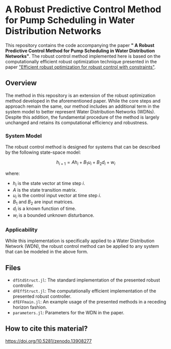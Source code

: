 # A Robust Predictive Control Method  for Pump Scheduling in Water Distribution Networks

This repository contains the code accompanying the paper **" A Robust Predictive Control Method  for Pump Scheduling in Water Distribution Networks"**. The robust control method implemented here is based on the computationally efficient robust optimization technique presented in the paper ["Efficient robust optimization for robust control with constraints"](https://link.springer.com/article/10.1007/s10107-007-0096-6).

## Overview

The method in this repository is an extension of the robust optimization method developed in the aforementioned paper. While the core steps and approach remain the same, our method includes an additional term in the system model to better represent Water Distribution Networks (WDNs). Despite this addition, the fundamental procedure of the method is largely unchanged and retains its computational efficiency and robustness.

### System Model

The robust control method is designed for systems that can be described by the following state-space model:
```math
 h_{i+1} = Ah_i + B_{1}u_i + B_{2}d_i + w_i 
```
where:
-   $`h_i `$  is the state vector at time step  $`i`$.
-   $`A`$ is the state transition matrix.
-   $`u_i`$ is the control input vector at time step  $`i`$.
-   $`B_1`$ and  $`B_2`$  are input matrices.
-   $`d_i`$ is a known function of time.
-   $`w_i`$ is a bounded unknown disturbance.

### Applicability

While this implementation is specifically applied to a Water Distribution Network (WDN), the robust control method can be applied to any system that can be modeled in the above form.


## Files

- `dfStdStruct.jl`: The standard implementation of the presented robust controller.
- `dFEffStruct.jl`: The computationally efficient implementation of the presented robust controller.
- `dfEFFmain.jl`: An example usage of the presented methods in a receding horizon fashion.
- `parameters.jl`: Parameters for the WDN in the paper.

## How to cite this material?

https://doi.org/10.5281/zenodo.13908277

